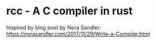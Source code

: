 # rcc - A C compiler in rust

Inspired by blog post by Nora Sandler: https://norasandler.com/2017/11/29/Write-a-Compiler.html

